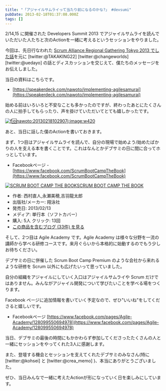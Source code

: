 ```yaml
---
title: "「アジャイルサムライって当たり前になるのかな?」 #devsumi"
pubDate: 2013-02-18T01:37:08.000Z
tags: []
---
```


2/14,15 に開催された Developers Summit 2013 でアジャイルサムライを読んでいただいた人たちと次のActionを一緒に考えるというセッションをやりました。

今回は、先日行なわれた [Scrum Alliance Regional Gathering Tokyo 2013 でした話](http://d.hatena.ne.jp/nawoto/20130116/1358339085)を元に [twitter:@TAKAKING22] [twitter:@changeworlds] [twitter:@uedayo] の話とディスカッションを交じえて、僕たちのメッセージをお伝えしました。

当日の資料はこちらです。

- [https://speakerdeck.com/nawoto/implementing-agilesamurai](https://speakerdeck.com/nawoto/implementing-agilesamurai)

始める前はいろいろと不安なことも多かったのですが、終わったあとにたくさんの人に拍手してもらったり、声を掛けていただいてとても嬉しかったです。

[![f:id:nawoto:20130218102907j:image:w420](https://cdn-ak.f.st-hatena.com/images/fotolife/n/nawoto/20130218/20130218102907.jpg)](http://f.hatena.ne.jp/nawoto/20130218102907)

あと、当日に話した僕のActionを書いておきます。

まず、1つ目はアジャイルサムライを読んで、自分の現場で始めよう/始めたばかりの人を支える本を書くことです。これはなんとかデブサミの日に間に合ってホっとしています。

- Facebookページ - [https://www.facebook.com/ScrumBootCampTheBook](https://www.facebook.com/ScrumBootCampTheBook)

[![SCRUM BOOT CAMP THE BOOK](https://images-fe.ssl-images-amazon.com/images/I/51q3GMM3rjL._SL160_.jpg)](http://www.amazon.co.jp/exec/obidos/ASIN/4798129712/nawoto07-22/)[SCRUM BOOT CAMP THE BOOK](http://www.amazon.co.jp/exec/obidos/ASIN/4798129712/nawoto07-22/)

- 作者: 西村直人,永瀬美穂,吉羽龍太郎
- 出版社/メーカー: 翔泳社
- 発売日: 2013/02/13
- メディア: 単行本（ソフトカバー）
- 購入: 5人 クリック: 13回
- [この商品を含むブログ (33件) を見る](http://d.hatena.ne.jp/asin/4798129712/nawoto07-22)

そして、2つ目は Agile Academy です。Agile Academy は様々な分野を一流の講師から学べる研修コースです。来月ぐらいから本格的に始動するのでもう少しお待ちください。

デブサミの日に併催した Scrum Boot Camp Premium のような会社から来れるような研修を Scrum 以外にも広げたいって思っていました。

自分の組織をアジャイルにしていく入口はアジャイルサムライや Scrum だけではありません。みんながアジャイル開発について学びたいことを学べる場をつくります。

Facebook ページに追加情報を書いていく予定なので、ぜひ"いいね"をしてくださると嬉しいです。

- Facebookページ [https://www.facebook.com/pages/Agile-Academy/128099550694978](https://www.facebook.com/pages/Agile-Academy/128099550694978)

当日、デブサミの最後の時間にもかかわらず参加してくださったたくさんの人と一緒にセッションをやってくれた3人に感謝します。

また、登壇する機会とセッションを支えてくれたデブサミのみなさん(特に [twitter:@kohsei] と [twitter:@crea_memo] )、本当にありがとうございました。

ぜひ、当日みんなで一緒に考えたActionが形になっていく日を楽しみにしています。